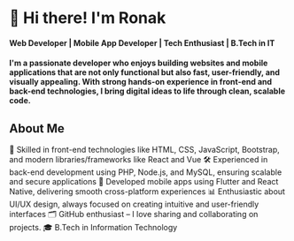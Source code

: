 # 👋 Hi there! I'm Ronak 

#### Web Developer | Mobile App Developer | Tech Enthusiast | B.Tech in IT
#### I'm a passionate developer who enjoys building websites and mobile applications that are not only functional but also fast, user-friendly, and visually appealing. With strong hands-on experience in front-end and back-end technologies, I bring digital ideas to life through clean, scalable code.


## About Me
🔧 Skilled in front-end technologies like HTML, CSS, JavaScript, Bootstrap, and modern libraries/frameworks like React and Vue
🛠️ Experienced in back-end development using PHP, Node.js, and MySQL, ensuring scalable and secure applications
📱 Developed mobile apps using Flutter and React Native, delivering smooth cross-platform experiences
📊 Enthusiastic about UI/UX design, always focused on creating intuitive and user-friendly interfaces
🗂️ GitHub enthusiast – I love sharing and collaborating on projects.
🎓 B.Tech in Information Technology
